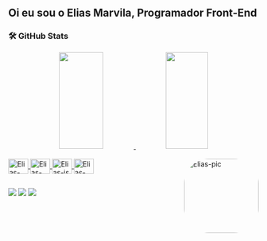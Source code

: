 ## Oi eu sou o Elias Marvila, Programador Front-End
### 🛠️ GitHub Stats
<div align="center">
  <a href="https://github.com/elaiass">
    <img width="42%" height="195px" src="https://github-readme-stats.vercel.app/api?username=elaiass&show_icons=true&theme=aura&include_all_commits=true&count_private=true"/>
    <img width="41%" height="195px" src="https://github-readme-stats.vercel.app/api/top-langs/?username=elaiass&layout=compact&langs_count=7&theme=aura"/>
</div>

<div style="display: inline_block"><br>
  <img align="center" alt="Elias-css" height="30" width="40" src="https://cdn.jsdelivr.net/gh/devicons/devicon/icons/css3/css3-original.svg" />
  <img align="center" alt="Elias-html" height="30" width="40" src="https://cdn.jsdelivr.net/gh/devicons/devicon/icons/html5/html5-original-wordmark.svg" />
  <img align="center" alt="Elias-js" height="30" width="40" src="https://cdn.jsdelivr.net/gh/devicons/devicon/icons/javascript/javascript-original.svg" />
  <img align="center" alt="Elias-git" height="30" width="40" src="https://cdn.jsdelivr.net/gh/devicons/devicon/icons/git/git-original.svg" />
  <img align="right" alt="Elias-pic" height="150" style="border-radius:50px;" src="https://i.picasion.com/pic92/4ebd6c4a28348efbb13b0203bbfdb01a.gif"
</div>

##
  
<div>
  <a href="mailto:eliasmarvilaa@gmail.com" target="_blank"> <img src="https://img.shields.io/badge/Gmail-D14836?style=for-the-badge&logo=gmail&logoColor=white" target="_blank"></a>
  <a href="https://www.linkedin.com/in/elias-marvila-7a861924b/" target="_blank"> <img src="https://img.shields.io/badge/LinkedIn-0077B5?style=for-the-badge&logo=linkedin&logoColor=white" target="_blank"></a>
  <a href="https://www.instagram.com/elias.marvila/" target="_blank"> <img src="https://img.shields.io/badge/Instagram-E4405F?style=for-the-badge&logo=instagram&logoColor=white" target="_blank"></a>
</div>

